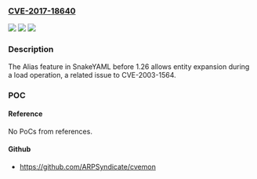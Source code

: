 ### [CVE-2017-18640](https://cve.mitre.org/cgi-bin/cvename.cgi?name=CVE-2017-18640)
![](https://img.shields.io/static/v1?label=Product&message=n%2Fa&color=blue)
![](https://img.shields.io/static/v1?label=Version&message=n%2Fa&color=blue)
![](https://img.shields.io/static/v1?label=Vulnerability&message=n%2Fa&color=brighgreen)

### Description

The Alias feature in SnakeYAML before 1.26 allows entity expansion during a load operation, a related issue to CVE-2003-1564.

### POC

#### Reference
No PoCs from references.

#### Github
- https://github.com/ARPSyndicate/cvemon

